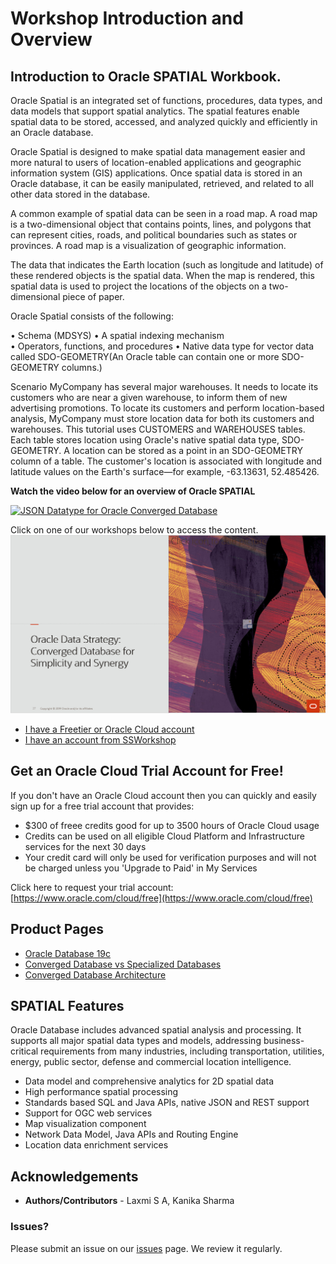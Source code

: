 # Workshop Introduction and Overview

## Introduction to Oracle SPATIAL Workbook.

Oracle Spatial is an integrated set of functions, procedures, data types, and data models that support spatial analytics. The spatial features enable spatial data to be stored, accessed, and analyzed quickly and efficiently in an Oracle database.

Oracle Spatial is designed to make spatial data management easier and more natural to users of location-enabled applications and geographic information system (GIS) applications. Once spatial data is stored in an Oracle database, it can be easily manipulated, retrieved, and related to all other data stored in the database.

A common example of spatial data can be seen in a road map. A road map is a two-dimensional object that contains points, lines, and polygons that can represent cities, roads, and political boundaries such as states or provinces. A road map is a visualization of geographic information. 

The data that indicates the Earth location (such as longitude and latitude) of these rendered objects is the spatial data. When the map is rendered, this spatial data is used to project the locations of the objects on a two-dimensional piece of paper.

Oracle Spatial consists of the following: 

•	Schema (MDSYS)
•	A spatial indexing mechanism  	
•	Operators, functions, and procedures
•	Native data type for vector data called SDO-GEOMETRY(An Oracle table can contain one or more SDO-GEOMETRY columns.)


Scenario
MyCompany has several major warehouses. It needs to locate its customers who are near a given warehouse, to inform them of new advertising promotions. To locate its customers and perform location-based analysis, MyCompany must store location data for both its customers and warehouses. 
This tutorial uses CUSTOMERS and WAREHOUSES tables. 
Each table stores location using Oracle's native spatial data type, SDO-GEOMETRY. A location can be stored as a point in an SDO-GEOMETRY column of a table. The customer's location is associated with longitude and latitude values on the Earth's surface—for example, -63.13631, 52.485426.



 **Watch the video below for an overview of Oracle SPATIAL**

  
  [![JSON Datatype for Oracle Converged Database](./images/json_intro_video.PNG " ")](https://otube.oracle.com/media/0_k5j15wn4)


Click on one of our workshops below to access the content. 
[![](./images/converged-database.png)](https://oracle.github.io/learning-library/data-management-library/database/multitenant/freetier/index.html)  

- [I have a Freetier or Oracle Cloud account](https://oracle.github.io/learning-library/data-management-library/database/multitenant/freetier/index.html)
- [I have an account from SSWorkshop](https://oracle.github.io/learning-library/data-management-library/database/multitenant/ssworkshop/index.html)


## Get an Oracle Cloud Trial Account for Free!
If you don't have an Oracle Cloud account then you can quickly and easily sign up for a free trial account that provides:
-	$300 of freee credits good for up to 3500 hours of Oracle Cloud usage
-	Credits can be used on all eligible Cloud Platform and Infrastructure services for the next 30 days
-	Your credit card will only be used for verification purposes and will not be charged unless you 'Upgrade to Paid' in My Services

Click here to request your trial account: [https://www.oracle.com/cloud/free](https://www.oracle.com/cloud/free)


## Product Pages
- [Oracle Database 19c](https://www.oracle.com/database/)
- [Converged Database vs Specialized Databases](https://www.youtube.com/watch?v=Sbbw2mcrfiA)
- [Converged Database Architecture](https://www.youtube.com/watch?v=9d76-LhgMQs)


## SPATIAL Features
  Oracle Database includes advanced spatial analysis and processing. It supports all major spatial data types and models, addressing business-critical requirements from many industries, including transportation, utilities, energy, public sector,
  defense and commercial location intelligence. 
 
 - Data model and comprehensive analytics for 2D spatial data 
 - High performance spatial processing
 - Standards based SQL and Java APIs, native JSON and REST support
 - Support for OGC web services
 - Map visualization component
 - Network Data Model, Java APIs and Routing Engine
 - Location data enrichment services
   

## Acknowledgements

- **Authors/Contributors** - Laxmi S A, Kanika Sharma

### Issues?
Please submit an issue on our [issues](https://github.com/oracle/learning-library/issues) page. We review it regularly.


